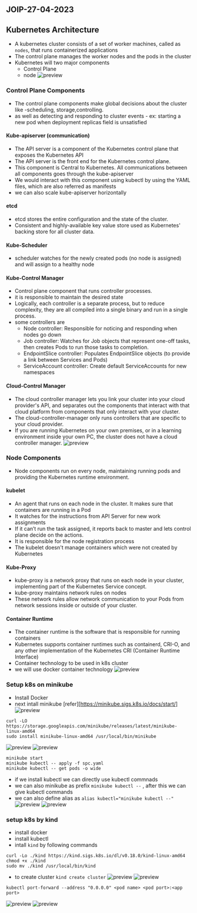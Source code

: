 JOIP-27-04-2023
----------------
## Kubernetes Architecture
* A kubernetes cluster consists of a set of worker machines, called as `nodes`, that runs containerized applications
* The control plane manages the worker nodes and the pods in the cluster
* Kubernetes will two major components
    * Control Plane
    * node
![preview](./images/k8s23.png)
### Control Plane Components
* The control plane components make global decisions about the cluster like -scheduling, storage,controlling.
* as well as detecting and responding to cluster events - ex: starting a new pod when deployment replicas field is unsatisfied
#### Kube-apiserver (communication)
* The API server is a component of the Kubernetes control plane that exposes the Kubernetes API
* The API server is the front end for the Kubernetes control plane.
* This component is Central to Kubernetes. All communications between all components goes through the kube-apiserver
* We would interact with this component using kubectl by using the YAML files, which are also referred as manifests
* we can also scale kube-apiserver horizontally
#### etcd
* etcd stores the entire configuration and the state of the cluster.
* Consistent and highly-available key value store used as Kubernetes' backing store for all cluster data.
#### Kube-Scheduler
* scheduler watches for the newly created pods (no node is assigned) and will assign to a healthy node
#### Kube-Control Manager
* Control plane component that runs controller processes.
* it is responsible to maintain the desired state
* Logically, each controller is a separate process, but to reduce complexity, they are all compiled into a single binary and run in a single process.
* some controllers are
    * Node controller: Responsible for noticing and responding when nodes go down
    * Job controller: Watches for Job objects that represent one-off tasks, then creates Pods to run those tasks to completion.
    * EndpointSlice controller: Populates EndpointSlice objects (to provide a link between Services and Pods)
    * ServiceAccount controller: Create default ServiceAccounts for new namespaces
#### Cloud-Control Manager
*  The cloud controller manager lets you link your cluster into your cloud provider's API, and separates out the components that interact with that cloud platform from components that only interact with your cluster.
*  The cloud-controller-manager only runs controllers that are specific to your cloud provider.
*  If you are running Kubernetes on your own premises, or in a learning environment inside your own PC, the cluster does not have a cloud controller manager.
![preview](images/k8s24.png)
### Node Components
* Node components run on every node, maintaining running pods and providing the Kubernetes runtime environment.
#### kubelet
* An agent that runs on each node in the cluster. It makes sure that containers are running in a Pod
* It watches for the instructions from API Server for new work assignments
* If it can’t run the task assigned, it reports back to master and lets control plane decide on the actions.
* It is responsible for the node registration process
* The kubelet doesn't manage containers which were not created by Kubernetes
#### Kube-Proxy
* kube-proxy is a network proxy that runs on each node in your cluster, implementing part of the Kubernetes Service concept.
* kube-proxy maintains network rules on nodes
* These network rules allow network communication to your Pods from network sessions inside or outside of your cluster.
#### Container Runtime
* The container runtime is the software that is responsible for running containers
* Kubernetes supports container runtimes such as containerd, CRI-O, and any other implementation of the Kubernetes CRI (Container Runtime Interface)
* Container technology to be used in k8s cluster
* we will use docker container technology
  ![preview](images/k8s25.png)
### Setup k8s on minikube
* Install Docker 
* next intall minikube [refer][https://minikube.sigs.k8s.io/docs/start/]
![preview](images/k8s14.png)
```
curl -LO https://storage.googleapis.com/minikube/releases/latest/minikube-linux-amd64
sudo install minikube-linux-amd64 /usr/local/bin/minikube
```
![preview](images/k8s15.png)
![preview](images/k8s16.png)
```
minikube start
minikube kubectl -- apply -f spc.yaml
minikube kubectl -- get pods -o wide
```
* if we install kubectl we can directly use kubectl commnads
* we can also minikube as prefix `minikube kubectl --` , after this we can give kubectl commands
* we can also define alias as `alias kubectl="minikube kubectl --"`
![preview](images/k8s17.png)
![preview](images/k8s18.png)


### setup k8s by kind
* install docker
* install kubectl
* intall `kind` by following commands
```
curl -Lo ./kind https://kind.sigs.k8s.io/dl/v0.18.0/kind-linux-amd64
chmod +x ./kind
sudo mv ./kind /usr/local/bin/kind
```
* to create cluster `kind create cluster`
![preview](images/k8s19.png)
![preview](images/k8s20.png)
```
kubectl port-forward --address "0.0.0.0" <pod name> <pod port>:<app port>
```
![preview](images/k8s21.png)
![preview](images/k8s22.png)
